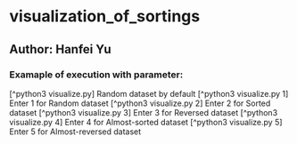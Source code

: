 # visualization_of_sortings
## Author: Hanfei Yu

### Examaple of execution with parameter: 

[^python3 visualize.py] Random dataset by default
[^python3 visualize.py 1] Enter 1 for Random dataset
[^python3 visualize.py 2] Enter 2 for Sorted dataset
[^python3 visualize.py 3] Enter 3 for Reversed dataset
[^python3 visualize.py 4] Enter 4 for Almost-sorted dataset
[^python3 visualize.py 5] Enter 5 for Almost-reversed dataset
